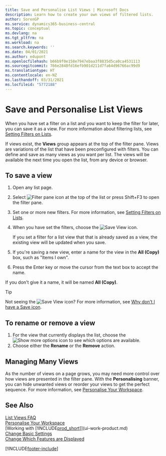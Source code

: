 ```yaml
---
title: Save and Personalise List Views | Microsoft Docs
description: Learn how to create your own views of filtered lists.
author: SorenGP
ms.service: dynamics365-business-central
ms.topic: conceptual
ms.devlang: na
ms.tgt_pltfrm: na
ms.workload: na
ms.search.keywords: ''
ms.date: 04/01/2021
ms.author: edupont
ms.openlocfilehash: b66b9f0e158e7947ebaa3f8835d5ca0ca4531113
ms.sourcegitcommit: 766e2840fd16efb901d211d7fa64d96766ac99d9
ms.translationtype: HT
ms.contentlocale: en-NZ
ms.lasthandoff: 03/31/2021
ms.locfileid: "5772188"
---
```

# <a name="save-and-personalize-list-views"></a>Save and Personalise List Views
When you have set a filter on a list and you want to keep the filter for later, you can save it as a view. For more information about filtering lists, see [Setting Filters on Lists](ui-enter-criteria-filters.md#setting-filters-on-lists).

If views exist, the **Views** group appears at the top of the filter pane. Views are variations of the list that have been preconfigured with filters. You can define and save as many views as you want per list. The views will be available the next time you open the list, from any device or browser.

## <a name="to-save-a-view"></a>To save a view
1. Open any list page.
2. Select ![Filter pane icon](media/open-filter-pane-icon.png "Filter pane icon") at the top of the list or press Shift+F3 to open the filter pane.
3. Set one or more new filters. For more information, see [Setting Filters on Lists](ui-enter-criteria-filters.md#setting-filters-on-lists).
4. When you have set the filters, choose the ![Save View](media/save_view_icon.png "Save View") icon.

    If you set a filter for a list view that that is already saved as a view, the existing view will be updated when you save.
5. If you're saving a new view, enter a name for the view in the **All (Copy)** box, such as "Items I own".
6. Press the Enter key or move the cursor from the text box to accept the name.

If you don't give it a name, it will be named **All (Copy)**.

> [!TIP]
> Not seeing the ![Save View](media/save_view_icon.png "Save View") icon? For more information, see [Why don't I have a Save icon](ui-views-faq.md#save).

## <a name="to-rename-or-remove-a-view"></a>To rename or remove a view
1. For the view that currently displays the list, choose the ![Show more options](media/show-more-options-icon.png "Show more options") icon to see which options are available.
2. Choose either the **Rename** or the **Remove** action.

## <a name="managing-many-views"></a>Managing Many Views
As the number of views on a page grows, you may need more control over how views are presented in the filter pane. With the **Personalising** banner, you can hide unwanted views or reorder your views to get the perfect sequence. For more information, see [Personalise Your Workspace](ui-personalization-user.md).

## <a name="see-also"></a>See Also
[List Views FAQ](ui-views-faq.md)  
[Personalise Your Workspace](ui-personalization-user.md)    
[Working with [!INCLUDE[prod_short](includes/prod_short.md)]](ui-work-product.md)    
[Change Basic Settings](ui-change-basic-settings.md)  
[Change Which Features are Displayed](ui-experiences.md)  


[!INCLUDE[footer-include](includes/footer-banner.md)]